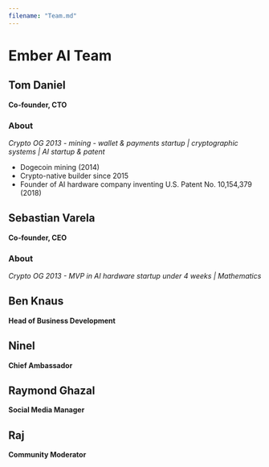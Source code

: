 ```yaml
---
filename: "Team.md"
---
```


# Ember AI Team


## Tom Daniel
**Co-founder, CTO**

### About
_Crypto OG 2013 - mining - wallet & payments startup | cryptographic systems | AI startup & patent_

- Dogecoin mining (2014)
- Crypto-native builder since 2015
- Founder of AI hardware company inventing U.S. Patent No. 10,154,379 (2018)


## Sebastian Varela
**Co-founder, CEO**

### About
_Crypto OG 2013 - MVP in AI hardware startup under 4 weeks | Mathematics_

## Ben Knaus
**Head of Business Development**

## Ninel
**Chief Ambassador**

## Raymond Ghazal
**Social Media Manager**

## Raj
**Community Moderator**